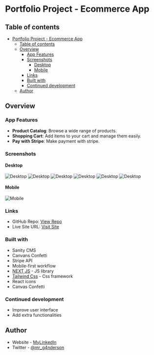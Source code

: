 # Portfolio Project - Ecommerce App

## Table of contents

- [Portfolio Project - Ecommerce App](#portfolio-project---ecommerce-app)
  - [Table of contents](#table-of-contents)
  - [Overview](#overview)
    - [App Features](#app-features)
    - [Screenshots](#screenshots)
      - [Desktop](#desktop)
      - [Mobile](#mobile)
    - [Links](#links)
    - [Built with](#built-with)
    - [Continued development](#continued-development)
  - [Author](#author)

## Overview

### App Features

- **Product Catalog**: Browse a wide range of products.
- **Shopping Cart**: Add items to your cart and manage them easily.
- **Pay with Stripe**: Make payment with stripe.


### Screenshots

#### Desktop

![Desktop](./screenshots/Desktop_1.png)
![Desktop](./screenshots/Desktop_2.png)
![Desktop](./screenshots/Desktop_3.png)
![Desktop](./screenshots/Desktop_4.png)
![Desktop](./screenshots/Desktop_5.png)
![Desktop](./screenshots/Desktop_6.png)

#### Mobile

![Mobile](./screenshots/mobile.png)


### Links

- GitHub Repo: [View Repo](https://github.com/Gandah/ecommerce-app.git)
- Live Site URL: [Visit Site](./)

### Built with

- Sanity CMS
- Canvans Confetti
- Stripe API
- Mobile-first workflow
- [NEXT JS](https://reactjs.org/) - JS library
- [Tailwind Css](https://tailwindcss.com/) - Css framework
- React icons
- Canvas Confetti

### Continued development

- Improve user interface
- Add extra functionalities

## Author

- Website - [MyLinkedIn](https://www.linkedin.com/in/gandahkelvin)
- Twitter - [@mr_g4nderson](https://twitter.com/mr_g4nderson?t=A5NobjZab2sVEdh3Zq9s0A&s=09)

